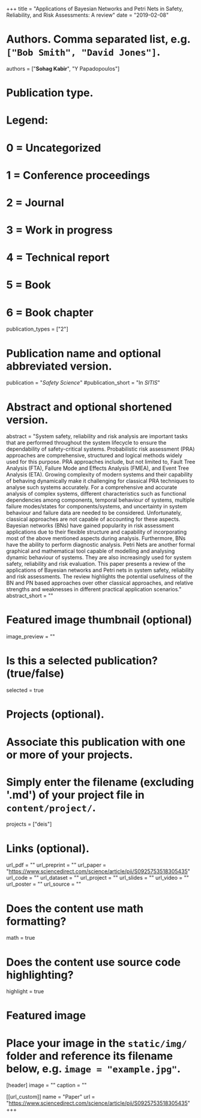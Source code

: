+++
title = "Applications of Bayesian Networks and Petri Nets in Safety, Reliability, and Risk Assessments: A review"
date = "2019-02-08"

# Authors. Comma separated list, e.g. `["Bob Smith", "David Jones"]`.
authors = ["**Sohag Kabir**", "Y Papadopoulos"]

# Publication type.
# Legend:
# 0 = Uncategorized
# 1 = Conference proceedings
# 2 = Journal
# 3 = Work in progress
# 4 = Technical report
# 5 = Book
# 6 = Book chapter
publication_types = ["2"]

# Publication name and optional abbreviated version.
publication = "*Safety Science*"
#publication_short = "In *SITIS*"

# Abstract and optional shortened version.
abstract = "System safety, reliability and risk analysis are important tasks that are performed throughout the system lifecycle to ensure the dependability of safety-critical systems. Probabilistic risk assessment (PRA) approaches are comprehensive, structured and logical methods widely used for this purpose. PRA approaches include, but not limited to, Fault Tree Analysis (FTA), Failure Mode and Effects Analysis (FMEA), and Event Tree Analysis (ETA). Growing complexity of modern systems and their capability of behaving dynamically make it challenging for classical PRA techniques to analyse such systems accurately. For a comprehensive and accurate analysis of complex systems, different characteristics such as functional dependencies among components, temporal behaviour of systems, multiple failure modes/states for components/systems, and uncertainty in system behaviour and failure data are needed to be considered. Unfortunately, classical approaches are not capable of accounting for these aspects. Bayesian networks (BNs) have gained popularity in risk assessment applications due to their flexible structure and capability of incorporating most of the above mentioned aspects during analysis. Furthermore, BNs have the ability to perform diagnostic analysis. Petri Nets are another formal graphical and mathematical tool capable of modelling and analysing dynamic behaviour of systems. They are also increasingly used for system safety, reliability and risk evaluation. This paper presents a review of the applications of Bayesian networks and Petri nets in system safety, reliability and risk assessments. The review highlights the potential usefulness of the BN and PN based approaches over other classical approaches, and relative strengths and weaknesses in different practical application scenarios."
abstract_short = ""

# Featured image thumbnail (optional)
image_preview = ""

# Is this a selected publication? (true/false)
selected = true

# Projects (optional).
#   Associate this publication with one or more of your projects.
#   Simply enter the filename (excluding '.md') of your project file in `content/project/`.
projects = ["deis"]

# Links (optional).
url_pdf = ""
url_preprint = ""
url_paper = "https://www.sciencedirect.com/science/article/pii/S0925753518305435"
url_code = ""
url_dataset = ""
url_project = ""
url_slides = ""
url_video = ""
url_poster = ""
url_source = ""

# Does the content use math formatting?
math = true

# Does the content use source code highlighting?
highlight = true

# Featured image
# Place your image in the `static/img/` folder and reference its filename below, e.g. `image = "example.jpg"`.
[header]
image = ""
caption = ""

[[url_custom]]
    name = "Paper"
    url = "https://www.sciencedirect.com/science/article/pii/S0925753518305435"
+++

